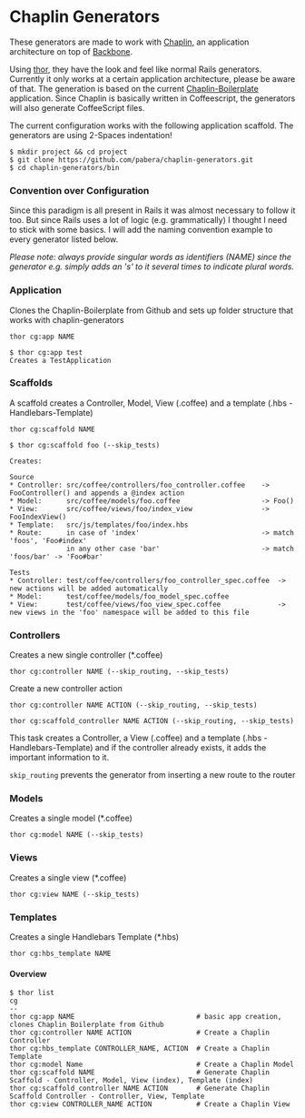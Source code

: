 Chaplin Generators
==================

These generators are made to work with [Chaplin](https://github.com/chaplinjs/chaplin), an application architecture on top of [Backbone](https://github.com/documentcloud/backbone). 

Using [thor](https://github.com/wycats/thor), they have the look and feel like normal Rails generators. Currently it only works at a certain application architecture, please be aware of that. The generation is based on the current [Chaplin-Boilerplate](https://github.com/chaplinjs/chaplin-boilerplate) application. Since Chaplin is basically written in Coffeescript, the generators will also generate CoffeeScript files.

The current configuration works with the following application scaffold. The generators are using 2-Spaces indentation!

```
$ mkdir project && cd project
$ git clone https://github.com/pabera/chaplin-generators.git
$ cd chaplin-generators/bin
```

### Convention over Configuration
Since this paradigm is all present in Rails it was almost necessary to follow it too. But since Rails uses a lot of logic (e.g. grammatically) I thought I need to stick with some basics. I will add the naming convention example to every generator listed below.

*Please note: always provide singular words as identifiers (NAME) since the generator e.g. simply adds an 's' to it several times to indicate plural words.*

### Application
Clones the Chaplin-Boilerplate from Github and sets up folder structure that works with chaplin-generators

`thor cg:app NAME`

```
$ thor cg:app test
Creates a TestApplication
```

### Scaffolds
A scaffold creates a Controller, Model, View (.coffee) and a template (.hbs - Handlebars-Template)

`thor cg:scaffold NAME`

```
$ thor cg:scaffold foo (--skip_tests)

Creates: 

Source
* Controller: src/coffee/controllers/foo_controller.coffee    -> FooController() and appends a @index action
* Model:      src/coffee/models/foo.coffee                    -> Foo()
* View:       src/coffee/views/foo/index_view                 -> FooIndexView()
* Template:   src/js/templates/foo/index.hbs
* Route:      in case of 'index'                              -> match 'foos', 'Foo#index'
              in any other case 'bar'                         -> match 'foos/bar' -> 'Foo#bar'

Tests
* Controller: test/coffee/controllers/foo_controller_spec.coffee  -> new actions will be added automatically
* Model:      test/coffee/models/foo_model_spec.coffee
* View:       test/coffee/views/foo_view_spec.coffee              -> new views in the 'foo' namespace will be added to this file
```

### Controllers
Creates a new single controller (*.coffee)

`thor cg:controller NAME (--skip_routing, --skip_tests)`

Create a new controller action

`thor cg:controller NAME ACTION (--skip_routing, --skip_tests)`

`thor cg:scaffold_controller NAME ACTION (--skip_routing, --skip_tests)`

This task creates a Controller, a View (.coffee) and a template (.hbs - Handlebars-Template) and if the controller already exists, it adds the important information to it.

`skip_routing` prevents the generator from inserting a new route to the router

### Models
Creates a single model (*.coffee)

`thor cg:model NAME (--skip_tests)`


### Views
Creates a single view (*.coffee)

`thor cg:view NAME (--skip_tests)`


### Templates
Creates a single Handlebars Template (*.hbs)

`thor cg:hbs_template NAME`


#### Overview
```
$ thor list
cg
--
thor cg:app NAME                              # basic app creation, clones Chaplin Boilerplate from Github
thor cg:controller NAME ACTION                # Create a Chaplin Controller
thor cg:hbs_template CONTROLLER_NAME, ACTION  # Create a Chaplin Template
thor cg:model Name                            # Create a Chaplin Model
thor cg:scaffold NAME                         # Generate Chaplin Scaffold - Controller, Model, View (index), Template (index)
thor cg:scaffold_controller NAME ACTION       # Generate Chaplin Scaffold Controller - Controller, View, Template
thor cg:view CONTROLLER_NAME ACTION           # Create a Chaplin View
```